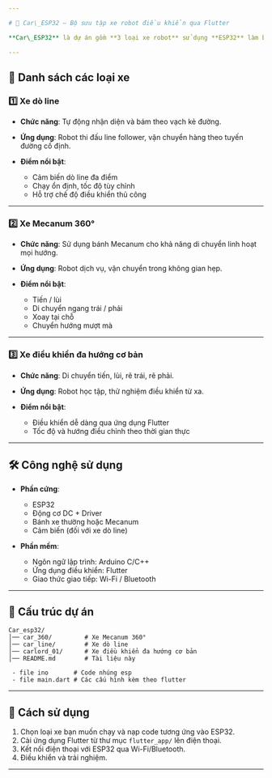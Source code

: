 ```yaml
---

# 🚗 Car\_ESP32 – Bộ sưu tập xe robot điều khiển qua Flutter

**Car\_ESP32** là dự án gồm **3 loại xe robot** sử dụng **ESP32** làm bộ điều khiển trung tâm, mỗi loại có khả năng di chuyển và tính năng riêng biệt. Tất cả đều hỗ trợ điều khiển thủ công qua ứng dụng **Flutter** kết nối trực tiếp đến ESP32.

---
```


## 📌 Danh sách các loại xe

### 1️⃣ Xe dò line

* **Chức năng**: Tự động nhận diện và bám theo vạch kẻ đường.
* **Ứng dụng**: Robot thi đấu line follower, vận chuyển hàng theo tuyến đường cố định.
* **Điểm nổi bật**:

  * Cảm biến dò line đa điểm
  * Chạy ổn định, tốc độ tùy chỉnh
  * Hỗ trợ chế độ điều khiển thủ công

---

### 2️⃣ Xe Mecanum 360°

* **Chức năng**: Sử dụng bánh Mecanum cho khả năng di chuyển linh hoạt mọi hướng.
* **Ứng dụng**: Robot dịch vụ, vận chuyển trong không gian hẹp.
* **Điểm nổi bật**:

  * Tiến / lùi
  * Di chuyển ngang trái / phải
  * Xoay tại chỗ
  * Chuyển hướng mượt mà

---

### 3️⃣ Xe điều khiển đa hướng cơ bản

* **Chức năng**: Di chuyển tiến, lùi, rẽ trái, rẽ phải.
* **Ứng dụng**: Robot học tập, thử nghiệm điều khiển từ xa.
* **Điểm nổi bật**:

  * Điều khiển dễ dàng qua ứng dụng Flutter
  * Tốc độ và hướng điều chỉnh theo thời gian thực

---

## 🛠️ Công nghệ sử dụng

* **Phần cứng**:

  * ESP32
  * Động cơ DC + Driver
  * Bánh xe thường hoặc Mecanum
  * Cảm biến (đối với xe dò line)
* **Phần mềm**:

  * Ngôn ngữ lập trình: Arduino C/C++
  * Ứng dụng điều khiển: Flutter
  * Giao thức giao tiếp: Wi-Fi / Bluetooth

---

## 📂 Cấu trúc dự án

```
Car_esp32/
│── car_360/         # Xe Mecanum 360°
│── car_line/        # Xe dò line
│── carlord_01/      # Xe điều khiển đa hướng cơ bản
│── README.md        # Tài liệu này

 - file ino       # Code nhúng esp
 - file main.dart # Các cấu hình kèm theo flutter
```

---

## 🚀 Cách sử dụng

1. Chọn loại xe bạn muốn chạy và nạp code tương ứng vào ESP32.
2. Cài ứng dụng Flutter từ thư mục `flutter_app/` lên điện thoại.
3. Kết nối điện thoại với ESP32 qua Wi-Fi/Bluetooth.
4. Điều khiển và trải nghiệm.

---
